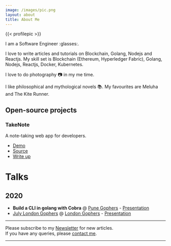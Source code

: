 ```yaml
---
image: /images/pic.png
layout: about
title: About Me
---
```




{{< profilepic >}}

I am a Software Engineer :glasses:.

I love to write articles and tutorials on Blockchain, Golang, Nodejs and Reactjs.
My skill set is Blockchain (Ethereum, Hyperledger Fabric), Golang, Nodejs, Reactjs, Docker, Kubernetes.

I love to do photography :camera: in my me time.

I like philosophical and mythological novels :books:. My favourites are Meluha and The Kite Runner.

## Open-source projects
### TakeNote
A note-taking web app for developers.

- [Demo](#)
- [Source](#)
- [Write up](#)

# Talks

## 2020

- **Build a CLI in golang with Cobra** @ [Pune Gophers](https://twitter.com/punegophers?lang=en) - [Presentation](https://docs.google.com/presentation/d/1knPYGk3SWjssZ9DBVfkUurATVoHJ9WkGyU_htBam-as/edit?usp=sharing)
- [July London Gophers](https://www.youtube.com/watch?v=RMuSLjRracc) @ [London Gophers](https://twitter.com/LondonGophers) - [Presentation](https://docs.google.com/presentation/d/1YfE729FYfMggoT0__htseG3r6UOm2vDwMVSK0Ydy9S0/edit?usp=sharing)

---

Please subscribe to my [Newsletter](/newsletter) for new articles.  
If you have any queries, please [contact me](/contact).

---
